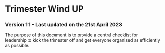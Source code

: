 # Trimester Wind UP

### Version 1.1 - Last updated on the 21st April 2023

The purpose of this document is to provide a central checklist for leadership to kick the trimester off and get everyone organised as efficiently as possible. 
